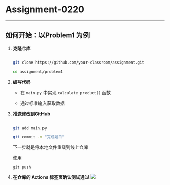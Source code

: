 # Assignment-0220
---
## 如何开始：以Problem1 为例
1. **克隆仓库**
   ```bash

   git clone https://github.com/your-classroom/assignment.git

   cd assignment/problem1

   ```

2. **编写代码**
   - 在 `main.py` 中实现 `calculate_product()` 函数

   - 通过标准输入获取数据

3. **推送修改到GitHub**

   ```bash

   git add main.py

   git commit -m "完成题目"

    ```
   
   下一步就是将本地文件重载到线上仓库
   
   使用
   ```
   git push 
   ```

4. **在仓库的 **Actions** 标签页确认测试通过**
![](./image/p1.jpg)
